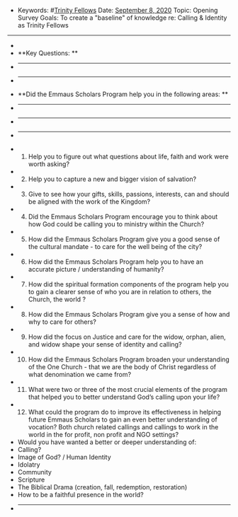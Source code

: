 - Keywords: #[Trinity Fellows](<Trinity Fellows.md>)
Date: [September 8, 2020](<September 8, 2020.md>)
Topic: Opening Survey
Goals: To create a "baseline" of knowledge re: Calling & Identity as Trinity Fellows
- ----------------------
- 
- **Key Questions: **
- ****
- ****
- **Did the Emmaus Scholars Program help you in the following areas: **
- ****
- ****
- ****
- 1. Help you to figure out what questions about life, faith and work were worth asking?
- 2. Help you to capture a new and bigger vision of salvation?
- 3. Give to see how your gifts, skills, passions, interests, can and should be aligned with the work of the Kingdom?
- 4. Did the Emmaus Scholars Program encourage you to think about how God could be calling you to ministry within the Church?
- 5. How did the Emmaus Scholars Program give you a good sense of the cultural mandate - to care for the well being of the city?
- 6. How did the Emmaus Scholars Program help you to have an accurate picture / understanding of humanity?
- 7. How did the spiritual formation components of the program help you to gain a clearer sense of who you are in relation to others, the Church, the world ?
- 8. How did the Emmaus Scholars Program give you a sense of how and why to care for others?
- 9. How did the focus on Justice and care for the widow, orphan, alien, and widow shape your sense of identity and calling?
- 10. How did the Emmaus Scholars Program broaden your understanding of the One Church - that we are the body of Christ regardless of what denomination we came from?
- 11. What were two or three of the most crucial elements of the program that helped you to better understand God’s calling upon your life?
- 12. What could the program do to improve its effectiveness in helping future Emmaus Scholars to gain an even better understanding of vocation? Both church related callings and callings to work in the world in the for profit, non profit and NGO settings?
- Would you have wanted a better or deeper understanding of:
- Calling?
- Image of God? / Human Identity
- Idolatry
- Community
- Scripture
- The Biblical Drama (creation, fall, redemption, restoration)
- How to be a faithful presence in the world?
- ****
